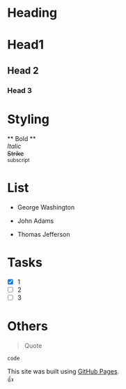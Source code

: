 # Heading
# Head1
## Head 2
### Head 3

# Styling
** Bold **  
_Italic_  
~~Strike~~  
<sub>subscript</sub>

# List
- George Washington
* John Adams
+ Thomas Jefferson


# Tasks
- [x] 1
- [ ] 2
- [ ] 3

# Others
>Quote
```
code
```
This site was built using [GitHub Pages](https://pages.github.com/).  
:+1:
